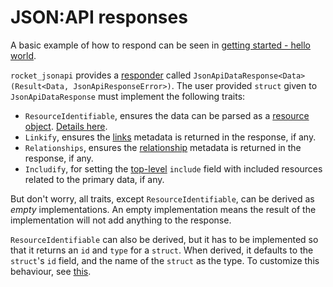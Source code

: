 # JSON:API responses

A basic example of how to respond can be seen in [getting started - hello world](/getting-started.md#hello-world).

`rocket_jsonapi` provides a [responder](https://rocket.rs/v0.4/guide/responses/#responder) called 
`JsonApiDataResponse<Data>(Result<Data, JsonApiResponseError>)`.
The user provided `struct` given to `JsonApiDataResponse` must implement the following traits:
 - `ResourceIdentifiable`, ensures the data can be parsed as a [resource object](https://jsonapi.org/format/#document-resource-objects).
 [Details here](/response/resources.md).
 - `Linkify`, ensures the [links](https://jsonapi.org/format/#document-links) metadata is returned in the response, if 
 any.
 - `Relationships`, ensures the [relationship](https://jsonapi.org/format/#document-resource-object-relationships) 
 metadata is returned in the response, if any.
 - `Includify`, for setting the [top-level](https://jsonapi.org/format/#document-top-level) `include` field with 
 included resources related to the primary data, if any.

But don't worry, all traits, except `ResourceIdentifiable`, can be derived as _empty_ implementations.
An empty implementation means the result of the implementation will not add anything to the response.

`ResourceIdentifiable` can also be derived, but it has to be implemented so that it returns an `id` and `type` for a 
`struct`.
When derived, it defaults to the `struct`'s `id` field, and the name of the `struct` as the type. 
To customize this behaviour, see [this](/response/resources.md).